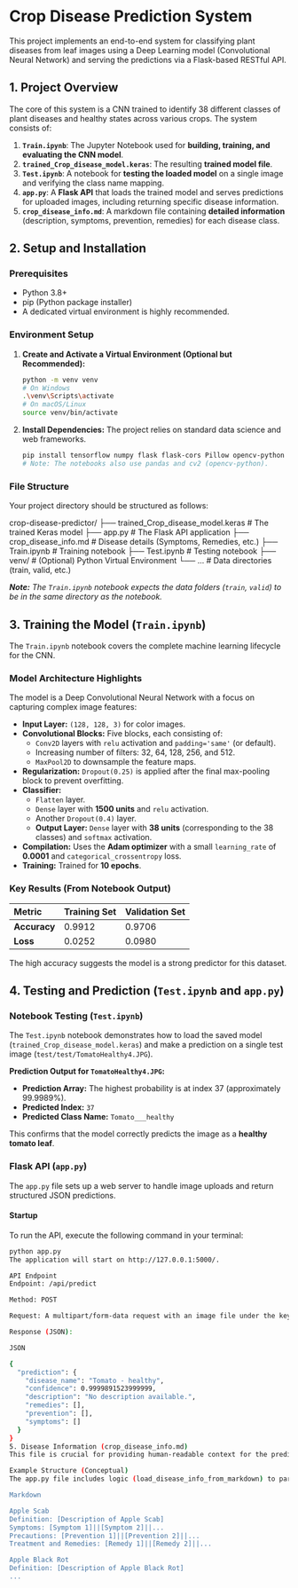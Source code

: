# Crop Disease Prediction System

This project implements an end-to-end system for classifying plant diseases from leaf images using a Deep Learning model (Convolutional Neural Network) and serving the predictions via a Flask-based RESTful API.

## 1. Project Overview

The core of this system is a CNN trained to identify 38 different classes of plant diseases and healthy states across various crops. The system consists of:

1.  **`Train.ipynb`**: The Jupyter Notebook used for **building, training, and evaluating the CNN model**.
2.  **`trained_Crop_disease_model.keras`**: The resulting **trained model file**.
3.  **`Test.ipynb`**: A notebook for **testing the loaded model** on a single image and verifying the class name mapping.
4.  **`app.py`**: A **Flask API** that loads the trained model and serves predictions for uploaded images, including returning specific disease information.
5.  **`crop_disease_info.md`**: A markdown file containing **detailed information** (description, symptoms, prevention, remedies) for each disease class.

## 2. Setup and Installation

### Prerequisites

* Python 3.8+
* pip (Python package installer)
* A dedicated virtual environment is highly recommended.

### Environment Setup

1.  **Create and Activate a Virtual Environment (Optional but Recommended):**
    ```bash
    python -m venv venv
    # On Windows
    .\venv\Scripts\activate
    # On macOS/Linux
    source venv/bin/activate
    ```

2.  **Install Dependencies:**
    The project relies on standard data science and web frameworks.

    ```bash
    pip install tensorflow numpy flask flask-cors Pillow opencv-python matplotlib scikit-learn seaborn
    # Note: The notebooks also use pandas and cv2 (opencv-python).
    ```

### File Structure

Your project directory should be structured as follows:

crop-disease-predictor/
├── trained_Crop_disease_model.keras  # The trained Keras model
├── app.py                          # The Flask API application
├── crop_disease_info.md            # Disease details (Symptoms, Remedies, etc.)
├── Train.ipynb                     # Training notebook
├── Test.ipynb                      # Testing notebook
├── venv/                           # (Optional) Python Virtual Environment
└── ...                             # Data directories (train, valid, etc.)


***Note:*** *The `Train.ipynb` notebook expects the data folders (`train`, `valid`) to be in the same directory as the notebook.*

## 3. Training the Model (`Train.ipynb`)

The `Train.ipynb` notebook covers the complete machine learning lifecycle for the CNN.

### Model Architecture Highlights

The model is a Deep Convolutional Neural Network with a focus on capturing complex image features:

* **Input Layer:** `(128, 128, 3)` for color images.
* **Convolutional Blocks:** Five blocks, each consisting of:
    * `Conv2D` layers with `relu` activation and `padding='same'` (or default).
    * Increasing number of filters: 32, 64, 128, 256, and 512.
    * `MaxPool2D` to downsample the feature maps.
* **Regularization:** `Dropout(0.25)` is applied after the final max-pooling block to prevent overfitting.
* **Classifier:**
    * `Flatten` layer.
    * `Dense` layer with **1500 units** and `relu` activation.
    * Another `Dropout(0.4)` layer.
    * **Output Layer:** `Dense` layer with **38 units** (corresponding to the 38 classes) and `softmax` activation.
* **Compilation:** Uses the **Adam optimizer** with a small `learning_rate` of **0.0001** and `categorical_crossentropy` loss.
* **Training:** Trained for **10 epochs**.

### Key Results (From Notebook Output)

| Metric | Training Set | Validation Set |
| :--- | :--- | :--- |
| **Accuracy** | 0.9912 | 0.9706 |
| **Loss** | 0.0252 | 0.0980 |

The high accuracy suggests the model is a strong predictor for this dataset.

## 4. Testing and Prediction (`Test.ipynb` and `app.py`)

### Notebook Testing (`Test.ipynb`)

The `Test.ipynb` notebook demonstrates how to load the saved model (`trained_Crop_disease_model.keras`) and make a prediction on a single test image (`test/test/TomatoHealthy4.JPG`).

**Prediction Output for `TomatoHealthy4.JPG`:**

* **Prediction Array:** The highest probability is at index 37 (approximately 99.9989%).
* **Predicted Index:** `37`
* **Predicted Class Name:** `Tomato___healthy`

This confirms that the model correctly predicts the image as a **healthy tomato leaf**.

### Flask API (`app.py`)

The `app.py` file sets up a web server to handle image uploads and return structured JSON predictions.

#### Startup

To run the API, execute the following command in your terminal:

```bash
python app.py
The application will start on http://127.0.0.1:5000/.

API Endpoint
Endpoint: /api/predict

Method: POST

Request: A multipart/form-data request with an image file under the key image.

Response (JSON):

JSON

{
  "prediction": {
    "disease_name": "Tomato - healthy",
    "confidence": 0.9999891523999999,
    "description": "No description available.",
    "remedies": [],
    "prevention": [],
    "symptoms": []
  }
}
5. Disease Information (crop_disease_info.md)
This file is crucial for providing human-readable context for the predictions. It contains structured information for all 38 disease and healthy classes.

Example Structure (Conceptual)
The app.py file includes logic (load_disease_info_from_markdown) to parse custom sections from this markdown file, which is an excellent way to integrate domain-specific knowledge with the ML model's output.

Markdown

Apple Scab
Definition: [Description of Apple Scab]
Symptoms: [Symptom 1]||[Symptom 2]||...
Precautions: [Prevention 1]||[Prevention 2]||...
Treatment and Remedies: [Remedy 1]||[Remedy 2]||...

Apple Black Rot
Definition: [Description of Apple Black Rot]
...
